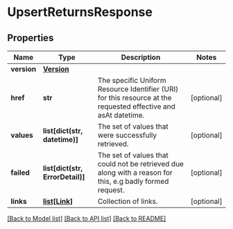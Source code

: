 # UpsertReturnsResponse

## Properties
Name | Type | Description | Notes
------------ | ------------- | ------------- | -------------
**version** | [**Version**](Version.md) |  | 
**href** | **str** | The specific Uniform Resource Identifier (URI) for this resource at the requested effective and asAt datetime. | [optional] 
**values** | **list[dict(str, datetime)]** | The set of values that were successfully retrieved. | [optional] 
**failed** | **list[dict(str, ErrorDetail)]** | The set of values that could not be retrieved due along with a reason for this, e.g badly formed request. | [optional] 
**links** | [**list[Link]**](Link.md) | Collection of links. | [optional] 

[[Back to Model list]](../README.md#documentation-for-models) [[Back to API list]](../README.md#documentation-for-api-endpoints) [[Back to README]](../README.md)



